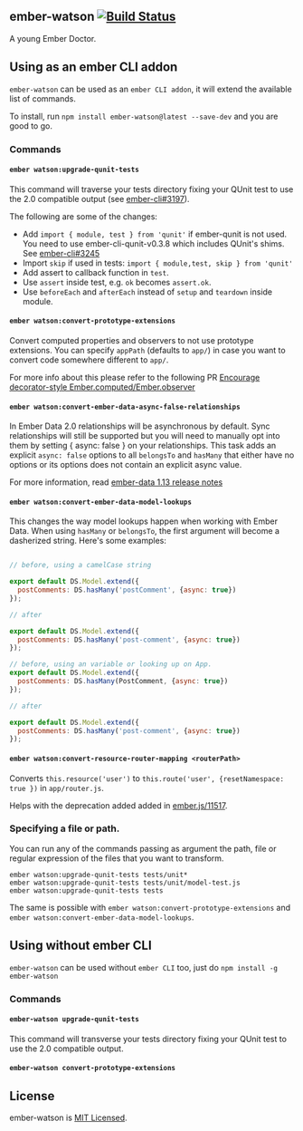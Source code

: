 ## ember-watson  [![Build Status](https://travis-ci.org/abuiles/ember-watson.png?branch=master)](https://travis-ci.org/abuiles/ember-watson)

A young Ember Doctor.

## Using as an ember CLI addon

`ember-watson` can be used as an `ember CLI addon`, it will extend the
available list of commands.

To install, run `npm install ember-watson@latest --save-dev` and you are good
to go.


### Commands

#### `ember watson:upgrade-qunit-tests`

This command will traverse your tests directory fixing your QUnit
test to use the 2.0 compatible output (see
[ember-cli#3197](https://github.com/ember-cli/ember-cli/pull/3197)).

The following are some of the changes:

  - Add `import { module, test } from 'qunit'` if ember-qunit is not
    used. You need to use ember-cli-qunit-v0.3.8 which includes
    QUnit's shims. See [ember-cli#3245](https://github.com/ember-cli/ember-cli/pull/3245)
  -  Import `skip` if used in tests: `import { module,test, skip } from 'qunit'`
  - Add assert to callback function in `test`.
  - Use `assert` inside test, e.g. `ok` becomes `assert.ok`.
  - Use `beforeEach` and `afterEach` instead of `setup` and `teardown`
    inside module.

#### `ember watson:convert-prototype-extensions`

Convert computed properties and observers to not use prototype
extensions. You can specify `appPath` (defaults to `app/`) in case you
want to convert code somewhere different to `app/`.

For more info about this please refer to the following PR [Encourage decorator-style Ember.computed/Ember.observer](https://github.com/emberjs/guides/pull/110)

#### `ember watson:convert-ember-data-async-false-relationships`

In Ember Data 2.0 relationships will be asynchronous by default. Sync relationships will still be supported but you will need to manually opt into them by setting { async: false } on your relationships. This task adds an explicit `async: false` options to all `belongsTo` and `hasMany` that
either have no options or its options does not contain an explicit async value.

For more information, read [ember-data 1.13 release notes](http://emberjs.com/blog/2015/06/18/ember-data-1-13-released.html#toc_async-relationships)

#### `ember watson:convert-ember-data-model-lookups`

This changes the way model lookups happen when working with Ember
Data. When using `hasMany` or `belongsTo`, the first argument will
become a dasherized string. Here's some examples:

```javascript

// before, using a camelCase string

export default DS.Model.extend({
  postComments: DS.hasMany('postComment', {async: true})
});

// after

export default DS.Model.extend({
  postComments: DS.hasMany('post-comment', {async: true})
});

// before, using an variable or looking up on App.
export default DS.Model.extend({
  postComments: DS.hasMany(PostComment, {async: true})
});

// after

export default DS.Model.extend({
  postComments: DS.hasMany('post-comment', {async: true})
});
```

#### `ember watson:convert-resource-router-mapping <routerPath>`

Converts `this.resource('user')` to `this.route('user',
{resetNamespace: true })` in `app/router.js`.

Helps with the deprecation added added in
[ember.js/11517](https://github.com/emberjs/ember.js/pull/11517).



### Specifying a file or path.

You can run any of the commands passing as argument the path, file or
regular expression of the files that you want to transform.

```
ember watson:upgrade-qunit-tests tests/unit*
ember watson:upgrade-qunit-tests tests/unit/model-test.js
ember watson:upgrade-qunit-tests tests
```

The same is possible with `ember watson:convert-prototype-extensions` and `ember watson:convert-ember-data-model-lookups`.

## Using without ember CLI

`ember-watson` can be used without `ember CLI` too, just do `npm
install -g ember-watson`

### Commands

#### `ember-watson upgrade-qunit-tests`

This command will transverse your tests directory fixing your QUnit
test to use the 2.0 compatible output.

#### `ember-watson convert-prototype-extensions`

## License

ember-watson is [MIT Licensed](https://github.com/abuiles/ember-watson/blob/master/LICENSE.md).
